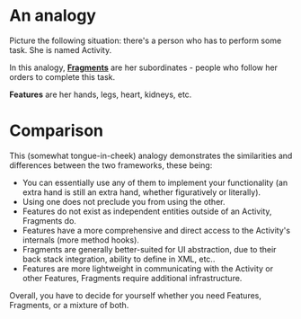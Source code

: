 # An analogy #

Picture the following situation: there's a person who has to perform some task. She is named Activity.

In this analogy, **[Fragments](http://developer.android.com/guide/topics/fundamentals/fragments.html)** are her subordinates - people who follow her orders to complete this task.

**Features** are her hands, legs, heart, kidneys, etc.

# Comparison #

This (somewhat tongue-in-cheek) analogy demonstrates the similarities and differences between the two frameworks, these being:
  * You can essentially use any of them to implement your functionality (an extra hand is still an extra hand, whether figuratively or literally).
  * Using one does not preclude you from using the other.
  * Features do not exist as independent entities outside of an Activity, Fragments do.
  * Features have a more comprehensive and direct access to the Activity's internals (more method hooks).
  * Fragments are generally better-suited for UI abstraction, due to their back stack integration, ability to define in XML, etc..
  * Features are more lightweight in communicating with the Activity or other Features, Fragments require additional infrastructure.

Overall, you have to decide for yourself whether you need Features, Fragments, or a mixture of both.